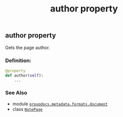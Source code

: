 ﻿---
title: author property
second_title: GroupDocs.Metadata for Python via .NET API References
description: 
type: docs
url: /python-net/groupdocs.metadata.formats.document/notepage/author/
is_root: false
weight: 100
---

## author property


Gets the page author.
### Definition:
```python
@property
def author(self):
    ...
```

### See Also
* module [`groupdocs.metadata.formats.document`](../../)
* class [`NotePage`](/metadata/python-net/groupdocs.metadata.formats.document/notepage)
